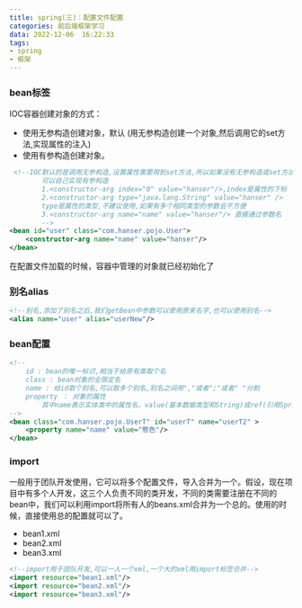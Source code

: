 ```yaml
---
title: spring(三)：配置文件配置
categories: 前后端框架学习
data: 2022-12-06  16:22:33
tags: 
- spring
- 框架 
---
```


### bean标签

IOC容器创建对象的方式：

- 使用无参构造创建对象，默认 (用无参构造创建一个对象,然后调用它的set方法,实现属性的注入)
- 使用有参构造创建对象。

```xml
 <!--IOC默认的是调用无参构造,设置属性需要用到set方法,所以如果没有无参构造或set方法会报错
        可以自己实现有参构造
        1.<constructor-arg index="0" value="hanser"/>,index是属性的下标
        2.<constructor-arg type="java.lang.String" value="hanser" /> 
        type是属性的类型,不建议使用,如果有多个相同类型的参数会不方便
        3.<constructor-arg name="name" value="hanser"/> 直接通过参数名
        -->
<bean id="user" class="com.hanser.pojo.User">
    <constructor-arg name="name" value="hanser"/>
</bean>
```

在配置文件加载的时候，容器中管理的对象就已经初始化了

### 别名alias

```xml
<!--别名,添加了别名之后,我们getBean中参数可以使用原来名字,也可以使用别名-->
<alias name="user" alias="userNew"/>
```
### bean配置

```xml
<!--
    id : bean的唯一标识,相当于给原有类取个名
    class : bean对象的全限定名
    name : 给id取个别名,可以取多个别名,别名之间用","或者";"或者" "分割
    property ： 对象的属性
		其中name表示实体类中的属性名，value(基本数据类型和String)或ref(引用Spring容器中创建好的bean)代表属性的值
-->
<bean class="com.hanser.pojo.UserT" id="userT" name="userT2" >
    <property name="name" value="憨色"/>
</bean>
```
### import

一般用于团队开发使用，它可以将多个配置文件，导入合并为一个。假设，现在项目中有多个人开发，这三个人负责不同的类开发，不同的类需要注册在不同的bean中，我们可以利用import将所有人的beans.xml合并为一个总的。使用的时候，直接使用总的配置就可以了。

- bean1.xml
- bean2.xml
- bean3.xml
```xml
<!--import用于团队开发,可以一人一个xml,一个大的xml用import标签合并-->
<import resource="bean1.xml"/>
<import resource="bean2.xml"/>
<import resource="bean3.xml"/>
```




